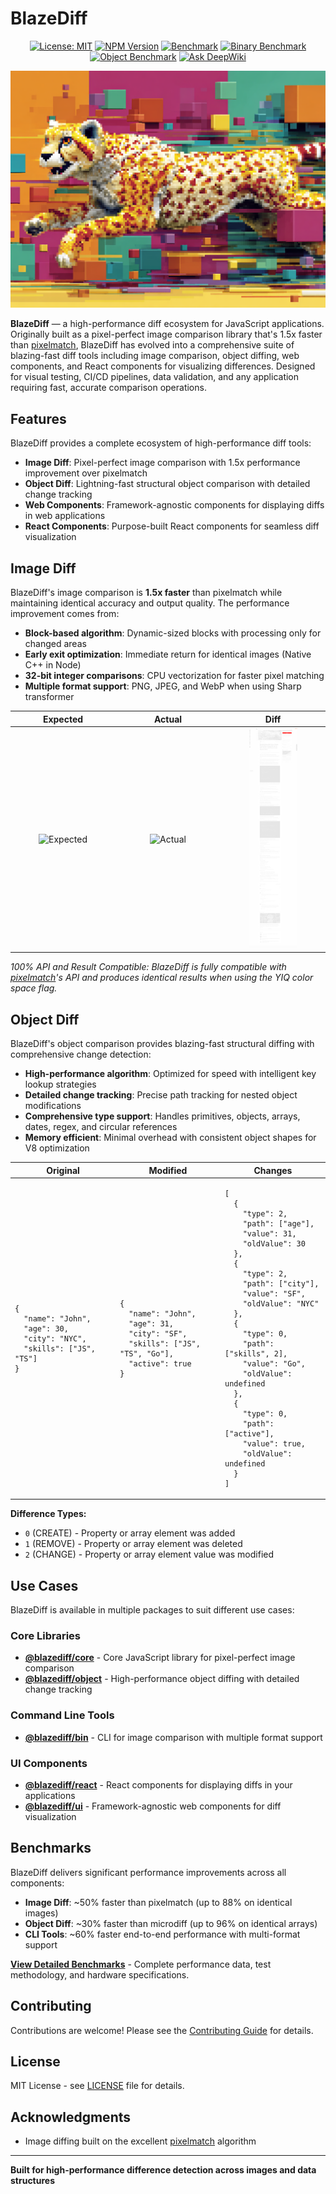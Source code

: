 # BlazeDiff

<div align="center">

[![License: MIT](https://img.shields.io/badge/License-MIT-yellow.svg)](https://opensource.org/licenses/MIT)
[![NPM Version](https://img.shields.io/npm/v/%40blazediff%2Fcore)](https://www.npmjs.com/package/@blazediff/core)
[![Benchmark](https://github.com/teimurjan/blazediff/actions/workflows/benchmark-algorithm.yml/badge.svg)](https://github.com/teimurjan/blazediff/actions/workflows/benchmark-algorithm.yml)
[![Binary Benchmark](https://github.com/teimurjan/blazediff/actions/workflows/benchmark-binary.yml/badge.svg)](https://github.com/teimurjan/blazediff/actions/workflows/benchmark-binary.yml)
[![Object Benchmark](https://github.com/teimurjan/blazediff/actions/workflows/benchmark-object.yml/badge.svg)](https://github.com/teimurjan/blazediff/actions/workflows/benchmark-object.yml)
[![Ask DeepWiki](https://deepwiki.com/badge.svg)](https://deepwiki.com/teimurjan/blazediff)

</div>

<div align="center"><img src="./assets/logo.png" /></div>

**BlazeDiff** — a high-performance diff ecosystem for JavaScript applications. Originally built as a pixel-perfect image comparison library that's 1.5x faster than [pixelmatch](https://github.com/mapbox/pixelmatch), BlazeDiff has evolved into a comprehensive suite of blazing-fast diff tools including image comparison, object diffing, web components, and React components for visualizing differences. Designed for visual testing, CI/CD pipelines, data validation, and any application requiring fast, accurate comparison operations.

## Features

BlazeDiff provides a complete ecosystem of high-performance diff tools:

- **Image Diff**: Pixel-perfect image comparison with 1.5x performance improvement over pixelmatch
- **Object Diff**: Lightning-fast structural object comparison with detailed change tracking
- **Web Components**: Framework-agnostic components for displaying diffs in web applications
- **React Components**: Purpose-built React components for seamless diff visualization

## Image Diff

BlazeDiff's image comparison is **1.5x faster** than pixelmatch while maintaining identical accuracy and output quality. The performance improvement comes from:

- **Block-based algorithm**: Dynamic-sized blocks with processing only for changed areas
- **Early exit optimization**: Immediate return for identical images (Native C++ in Node)
- **32-bit integer comparisons**: CPU vectorization for faster pixel matching
- **Multiple format support**: PNG, JPEG, and WebP when using Sharp transformer

<table>
  <thead>
    <tr>
      <th width="33.3%">Expected</th>
      <th width="33.3%">Actual</th>
      <th width="33.3%">Diff</th>
    </tr>
  </thead>
  <tbody>
    <tr>
      <td align="center"><img src="./assets/1a.jpeg" alt="Expected" width="50%" /></td>
      <td align="center"><img src="./assets/1b.jpeg" alt="Actual" width="50%" /></td>
      <td align="center"><img src="./assets/1diff.png" alt="Diff" width="50%" /></td>
    </tr>
  </tbody>
</table>

*100% API and Result Compatible: BlazeDiff is fully compatible with [pixelmatch](https://github.com/mapbox/pixelmatch)'s API and produces identical results when using the YIQ color space flag.*

## Object Diff

BlazeDiff's object comparison provides blazing-fast structural diffing with comprehensive change detection:

- **High-performance algorithm**: Optimized for speed with intelligent key lookup strategies
- **Detailed change tracking**: Precise path tracking for nested object modifications
- **Comprehensive type support**: Handles primitives, objects, arrays, dates, regex, and circular references
- **Memory efficient**: Minimal overhead with consistent object shapes for V8 optimization

<table>
  <thead>
    <tr>
      <th width="33.3%">Original</th>
      <th width="33.3%">Modified</th>
      <th width="33.3%">Changes</th>
    </tr>
  </thead>
  <tbody>
    <tr>
      <td>
        <pre><code>{
  "name": "John",
  "age": 30,
  "city": "NYC",
  "skills": ["JS", "TS"]
}</code></pre>
      </td>
      <td>
        <pre><code>{
  "name": "John",
  "age": 31,
  "city": "SF",
  "skills": ["JS", "TS", "Go"],
  "active": true
}</code></pre>
      </td>
      <td>
        <pre><code>[
  {
    "type": 2,
    "path": ["age"],
    "value": 31,
    "oldValue": 30
  },
  {
    "type": 2,
    "path": ["city"],
    "value": "SF",
    "oldValue": "NYC"
  },
  {
    "type": 0,
    "path": ["skills", 2],
    "value": "Go",
    "oldValue": undefined
  },
  {
    "type": 0,
    "path": ["active"],
    "value": true,
    "oldValue": undefined
  }
]</code></pre>
      </td>
    </tr>
  </tbody>
</table>

**Difference Types:**
- `0` (CREATE) - Property or array element was added
- `1` (REMOVE) - Property or array element was deleted
- `2` (CHANGE) - Property or array element value was modified

## Use Cases

BlazeDiff is available in multiple packages to suit different use cases:

### Core Libraries
- **[@blazediff/core](./packages/core#readme)** - Core JavaScript library for pixel-perfect image comparison
- **[@blazediff/object](./packages/object#readme)** - High-performance object diffing with detailed change tracking

### Command Line Tools
- **[@blazediff/bin](./packages/bin#readme)** - CLI for image comparison with multiple format support

### UI Components
- **[@blazediff/react](./packages/react#readme)** - React components for displaying diffs in your applications
- **[@blazediff/ui](./packages/ui#readme)** - Framework-agnostic web components for diff visualization

## Benchmarks

BlazeDiff delivers significant performance improvements across all components:

- **Image Diff**: ~50% faster than pixelmatch (up to 88% on identical images)
- **Object Diff**: ~30% faster than microdiff (up to 96% on identical arrays)
- **CLI Tools**: ~60% faster end-to-end performance with multi-format support

**[View Detailed Benchmarks](./BENCHMARKS.md)** - Complete performance data, test methodology, and hardware specifications.

## Contributing

Contributions are welcome! Please see the [Contributing Guide](CONTRIBUTING.md) for details.

## License

MIT License - see [LICENSE](LICENSE) file for details.

## Acknowledgments

- Image diffing built on the excellent [pixelmatch](https://github.com/mapbox/pixelmatch) algorithm

---

**Built for high-performance difference detection across images and data structures**